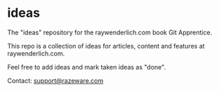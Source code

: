 # ideas
The "ideas" repository for the raywenderlich.com book Git Apprentice.


This repo is a collection of ideas for articles, content and features at raywenderlich.com.

Feel free to add ideas and mark taken ideas as "done".

Contact: support@razeware.com
